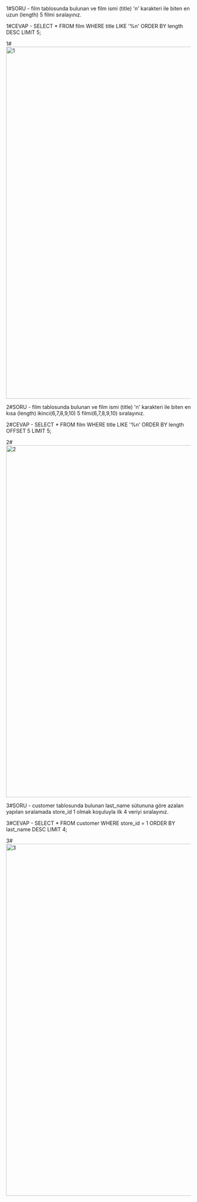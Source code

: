 1#SORU - film tablosunda bulunan ve film ismi (title) 'n' karakteri ile biten en uzun (length) 5 filmi sıralayınız.

1#CEVAP - SELECT * FROM film
WHERE title LIKE '%n'
ORDER BY length DESC
LIMIT 5;

1#<img width="960" alt="1" src="https://user-images.githubusercontent.com/129968939/230722855-8826127f-0424-4a5e-9068-a37478ae4257.png">

2#SORU - film tablosunda bulunan ve film ismi (title) 'n' karakteri ile biten en kısa (length) ikinci(6,7,8,9,10) 5 filmi(6,7,8,9,10) sıralayınız.

2#CEVAP - SELECT * FROM film
WHERE title LIKE '%n'
ORDER BY length
OFFSET 5
LIMIT 5;

2#<img width="960" alt="2" src="https://user-images.githubusercontent.com/129968939/230723240-11de53f8-1307-4558-a248-6290f23d291b.png">

3#SORU - customer tablosunda bulunan last_name sütununa göre azalan yapılan sıralamada store_id 1 olmak koşuluyla ilk 4 veriyi sıralayınız.

3#CEVAP - SELECT * FROM customer
WHERE store_id = 1
ORDER BY last_name DESC
LIMIT 4;

3#<img width="960" alt="3" src="https://user-images.githubusercontent.com/129968939/230723568-1316df3b-7930-4d91-9222-709bfb881fc1.png">
